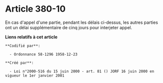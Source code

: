 # Article 380-10

En cas d'appel d'une partie, pendant les délais ci-dessus, les autres parties ont un délai supplémentaire de cinq jours pour
interjeter appel.

**Liens relatifs à cet article**

	**Codifié par**:

	  - Ordonnance 58-1296 1958-12-23

	**Créé par**:

	  - Loi n°2000-516 du 15 juin 2000 - art. 81 () JORF 16 juin 2000 en vigueur le 1er janvier 2001

